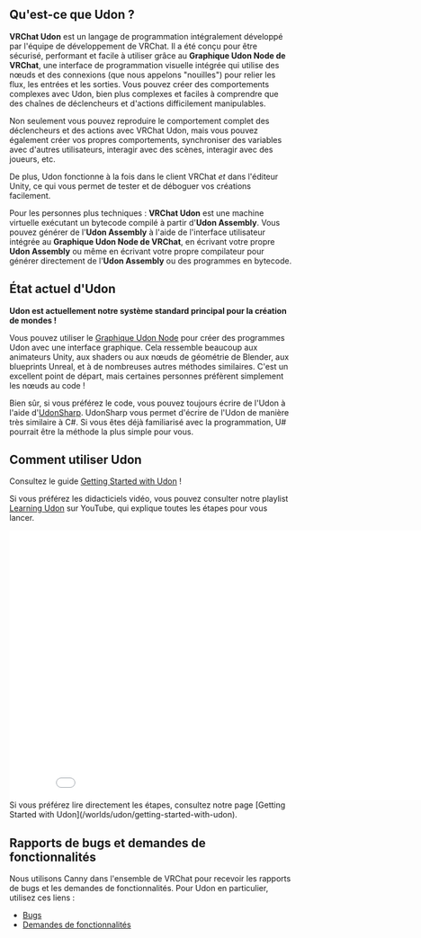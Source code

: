 

## Qu'est-ce que Udon ?
**VRChat Udon** est un langage de programmation intégralement développé par l'équipe de développement de VRChat. Il a été conçu pour être sécurisé, performant et facile à utiliser grâce au **Graphique Udon Node de VRChat**, une interface de programmation visuelle intégrée qui utilise des nœuds et des connexions (que nous appelons "nouilles") pour relier les flux, les entrées et les sorties. Vous pouvez créer des comportements complexes avec Udon, bien plus complexes et faciles à comprendre que des chaînes de déclencheurs et d'actions difficilement manipulables.

Non seulement vous pouvez reproduire le comportement complet des déclencheurs et des actions avec VRChat Udon, mais vous pouvez également créer vos propres comportements, synchroniser des variables avec d'autres utilisateurs, interagir avec des scènes, interagir avec des joueurs, etc.

De plus, Udon fonctionne à la fois dans le client VRChat *et* dans l'éditeur Unity, ce qui vous permet de tester et de déboguer vos créations facilement.

Pour les personnes plus techniques : **VRChat Udon** est une machine virtuelle exécutant un bytecode compilé à partir d'**Udon Assembly**. Vous pouvez générer de l'**Udon Assembly** à l'aide de l'interface utilisateur intégrée au **Graphique Udon Node de VRChat**, en écrivant votre propre **Udon Assembly** ou même en écrivant votre propre compilateur pour générer directement de l'**Udon Assembly** ou des programmes en bytecode.

## État actuel d'Udon
**Udon est actuellement notre système standard principal pour la création de mondes !**

Vous pouvez utiliser le [Graphique Udon Node](/worlds/udon/graph) pour créer des programmes Udon avec une interface graphique. Cela ressemble beaucoup aux animateurs Unity, aux shaders ou aux nœuds de géométrie de Blender, aux blueprints Unreal, et à de nombreuses autres méthodes similaires. C'est un excellent point de départ, mais certaines personnes préfèrent simplement les nœuds au code !

Bien sûr, si vous préférez le code, vous pouvez toujours écrire de l'Udon à l'aide d'[UdonSharp](https://udonsharp.docs.vrchat.com/). UdonSharp vous permet d'écrire de l'Udon de manière très similaire à C#. Si vous êtes déjà familiarisé avec la programmation, U# pourrait être la méthode la plus simple pour vous.

## Comment utiliser Udon
Consultez le guide [Getting Started with Udon](/worlds/udon/getting-started-with-udon) !

Si vous préférez les didacticiels vidéo, vous pouvez consulter notre playlist [Learning Udon](https://www.youtube.com/playlist?list=PLe9XHNvXcouQjg5GULWGLj1tMzeythnQi) sur YouTube, qui explique toutes les étapes pour vous lancer.
<iframe class="embedly-embed" src="//cdn.embedly.com/widgets/media.html?src=http%3A%2F%2Fwww.youtube.com%2Fembed%2Fvideoseries%3Flist%3DPLe9XHNvXcouQjg5GULWGLj1tMzeythnQi&display_name=YouTube&url=https%3A%2F%2Fwww.youtube.com%2Fplaylist%3Flist%3DPLe9XHNvXcouQjg5GULWGLj1tMzeythnQi&image=https%3A%2F%2Fi.ytimg.com%2Fvi%2F8gXzBTqlP6I%2Fhqdefault.jpg%3Fsqp%3D-oaymwEWCKgBEF5IWvKriqkDCQgBFQAAiEIYAQ%3D%3D%26rs%3DAOn4CLDEoE6be2bvFU9le9GXGstXJO0nfg&key=f2aa6fc3595946d0afc3d76cbbd25dc3&type=text%2Fhtml&schema=youtube" width="853" height="480" scrolling="no" title="YouTube embed" frameborder="0" allow="autoplay; fullscreen" allowfullscreen="true"></iframe>
Si vous préférez lire directement les étapes, consultez notre page [Getting Started with Udon](/worlds/udon/getting-started-with-udon).

## Rapports de bugs et demandes de fonctionnalités
Nous utilisons Canny dans l'ensemble de VRChat pour recevoir les rapports de bugs et les demandes de fonctionnalités. Pour Udon en particulier, utilisez ces liens :
* [Bugs](https://feedback.vrchat.com/vrchat-udon-closed-alpha-bugs)
* [Demandes de fonctionnalités](https://feedback.vrchat.com/vrchat-udon-closed-alpha-feedback)